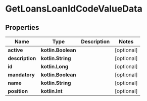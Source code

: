 
# GetLoansLoanIdCodeValueData

## Properties
| Name | Type | Description | Notes |
| ------------ | ------------- | ------------- | ------------- |
| **active** | **kotlin.Boolean** |  |  [optional] |
| **description** | **kotlin.String** |  |  [optional] |
| **id** | **kotlin.Long** |  |  [optional] |
| **mandatory** | **kotlin.Boolean** |  |  [optional] |
| **name** | **kotlin.String** |  |  [optional] |
| **position** | **kotlin.Int** |  |  [optional] |



